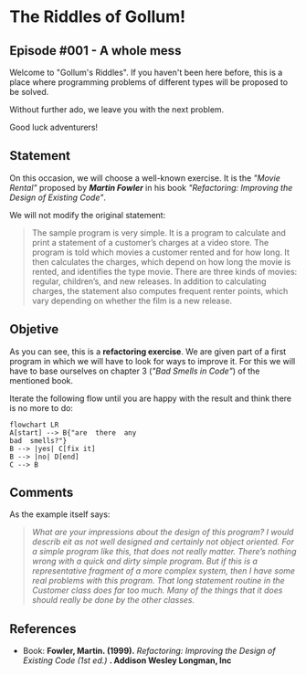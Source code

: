 # The Riddles of Gollum!
## Episode #001 - A whole mess

Welcome to "Gollum's Riddles". If you haven't been here before, this is a place where programming problems of different types will be proposed to be solved.

Without further ado, we leave you with the next problem. 

Good luck adventurers!

## Statement

On this occasion, we will choose a well-known exercise. It is the *"Movie Rental"* proposed by ***Martin Fowler*** in his book *"Refactoring: Improving the Design of Existing Code"*.

We will not modify the original statement:
> The sample program is very simple. It is a program to calculate and print a statement of a customer’s charges at a video store. The program is told which movies a customer rented and for how long. It then calculates the charges, which depend on how long the movie is rented, and identifies the type movie. There are three kinds of movies: regular, children’s, and new releases. In addition to calculating charges, the statement also computes frequent renter points, which vary depending on whether the film is a new release.

## Objetive

As you can see, this is a **refactoring exercise**. We are given part of a first program in which we will have to look for ways to improve it. For this we will have to base ourselves on chapter 3 (*"Bad Smells in Code"*) of the mentioned book.

Iterate the following flow until you are happy with the result and think there is no more to do:

```mermaid
flowchart LR
A[start] --> B{"are  there  any
bad  smells?"}
B --> |yes| C[fix it]
B --> |no| D[end]
C --> B
```

## Comments

As the example itself says:
> *What are your impressions about the design of this program? I would describ eit as not well designed and certainly not object oriented. For a simple program like this, that does not really matter. There’s nothing wrong with a quick and dirty simple program. But if this is a representative fragment of a more complex system, then I have some real problems with this program. That long statement routine in the Customer class does far too much. Many of the things that it does should really be done by the other classes.*

## References

- Book: **Fowler, Martin. (1999).** *Refactoring: Improving the Design of Existing Code (1st ed.)* **. Addison Wesley Longman, Inc**
